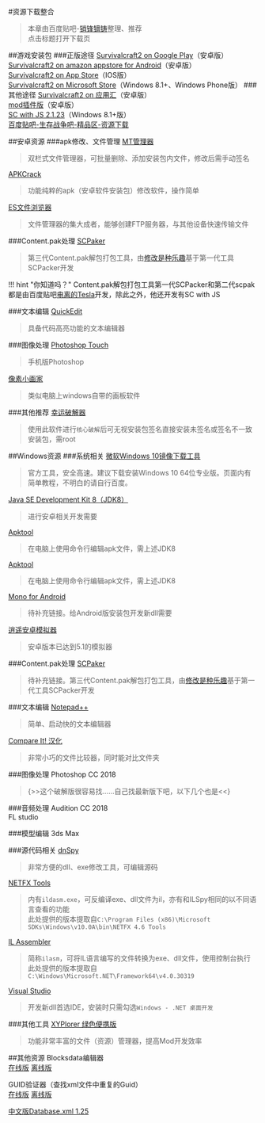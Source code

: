 #资源下载整合
>本章由百度贴吧-<a href="http://tieba.baidu.com/home/main/?un=销锋镝铸" target="_blank">销锋镝铸</a>整理、推荐  
点击标题打开下载页

##游戏安装包
###正版途径
<a href="http://play.google.com/store/apps/details?id=com.candyrufusgames.survivalcraft2" target="_blank">Survivalcraft2 on Google Play</a>（安卓版）  
<a href="https://www.amazon.com/Candy-Rufus-Games-Survivalcraft-2/dp/B01N6GTF7M" target="_blank">Survivalcraft2 on amazon appstore for Android</a>（安卓版）  
<a href="https://itunes.apple.com/us/app/survivalcraft-2/id1185580782" target="_blank">Survivalcraft2 on App Store</a>（IOS版）  
<a href="https://www.microsoft.com/zh-cn/store/p/survivalcraft-2/9phc48p58nb2" target="_blank">Survivalcraft2 on Microsoft Store</a>（Windows 8.1+、Windows Phone版）
###其他途径
<a href="http://m.appchina.com/app/com.candyrufusgames.survivalcraft2" target="_blank">Survivalcraft2 on 应用汇</a>（安卓版）  
<a href="https://tieba.baidu.com/p/5554414557" target="_blank">mod插件版</a>（安卓版）  
<a href="https://tieba.baidu.com/p/5201426501" target="_blank">SC with JS 2.1.23</a>（Windows 8.1+版）  
<a href="http://tieba.baidu.com/f?kw=%E7%94%9F%E5%AD%98%E6%88%98%E4%BA%89&ie=utf-8&tab=good&cid=7" target="_blank">百度贴吧-生存战争吧-精品区-资源下载</a>

##安卓资源
###apk修改、文件管理
<a href="http://m.appchina.com/app/bin.mt.plus" target="_blank">MT管理器</a>
>双栏式文件管理器，可批量删除、添加安装包内文件，修改后需手动签名

<a href="http://m.appchina.com/app/zhao.apkcrack" target="_blank">APKCrack</a>
>功能纯粹的apk（安卓软件安装包）修改软件，操作简单

<a href="http://m.appchina.com/app/com.estrongs.android.pop" target="_blank">ES文件浏览器</a>
>文件管理器的集大成者，能够创建FTP服务器，与其他设备快速传输文件

###Content.pak处理
<a href="https://pan.baidu.com/s/1i53WHyH" target="_blank">SCPaker</a>
>第三代Content.pak解包打包工具，由<a href="http://tieba.baidu.com/home/main/?un=修改是种乐趣" target="_blank">修改是种乐趣</a>基于第一代工具SCPacker开发

!!! hint "你知道吗？"
    Content.pak解包打包工具第一代SCPacker和第二代scpak都是由百度贴吧<a href="http://tieba.baidu.com/home/main/?un=%E7%94%B5%E7%A6%BB%E7%9A%84Tesla&ie=utf-8" target="_blank">电离的Tesla</a>开发，除此之外，他还开发有SC with JS

###文本编辑
<a href="http://m.appchina.com/app/com.rhmsoft.edit" target="_blank">QuickEdit</a>
>具备代码高亮功能的文本编辑器

###图像处理
<a href="http://m.appchina.com/app/air.com.adobe.pstouch" target="_blank">Photoshop Touch</a>
>手机版Photoshop

<a href="http://m.appchina.com/app/com.nullium.isopix.pro" target="_blank">像素小画家</a>
>类似电脑上windows自带的画板软件

###其他推荐
<a href="http://soft.shouji.com.cn/down/27921.html" target="_blank">幸运破解器</a>
>使用此软件进行`核心破解`后可无视安装包签名直接安装未签名或签名不一致安装包，需root

##Windows资源
###系统相关
<a href="https://www.microsoft.com/zh-cn/software-download/windows10/" target="_blank">微软Windows 10镜像下载工具</a>
>官方工具，安全高速。建议下载安装Windows 10 64位专业版。页面内有简单教程，不明白的请自行百度。

<a href="http://www.oracle.com/technetwork/java/javase/downloads/jdk8-downloads-2133151.html" target="_blank">Java SE Development Kit 8（JDK8）</a>
>进行安卓相关开发需要

<a href="https://ibotpeaches.github.io/Apktool/" target="_blank">Apktool</a>
>在电脑上使用命令行编辑apk文件，需上述JDK8

<a href="https://ibotpeaches.github.io/Apktool/" target="_blank">Apktool</a>
>在电脑上使用命令行编辑apk文件，需上述JDK8

<a href="" target="_blank">Mono for Android</a>
>待补充链接。给Android版安装包开发新dll需要

<a href="https://www.xyaz.cn/" target="_blank">逍遥安卓模拟器</a>
>安卓版本已达到5.1的模拟器

###Content.pak处理
<a href="https://pan.baidu.com/s/1i53WHyH" target="_blank">SCPaker</a>
>待补充链接。第三代Content.pak解包打包工具，由<a href="http://tieba.baidu.com/home/main/?un=修改是种乐趣" target="_blank">修改是种乐趣</a>基于第一代工具SCPacker开发

###文本编辑
<a href="https://notepad-plus-plus.org/download/" target="_blank">Notepad++</a>
>简单、启动快的文本编辑器

<a href="http://www.hanzify.org/software/5572.html" target="_blank">Compare It! 汉化</a>
>非常小巧的文件比较器，同时能对比文件夹

###图像处理
Photoshop CC 2018
>{>>这个破解版很容易找……自己找最新版下吧，以下几个也是<<}

###音频处理
Audition CC 2018  
FL studio

###模型编辑
3ds Max

###源代码相关
<a href="https://github.com/0xd4d/dnSpy/releases" target="_blank">dnSpy</a>
>非常方便的dll、exe修改工具，可编辑源码

<a href="http://pan.baidu.com/share/link?shareid=1721790542&uk=2788149454" target="_blank">NETFX Tools</a>
>内有`ildasm.exe`，可反编译exe、dll文件为il，亦有和ILSpy相同的以不同语言查看的功能  
此处提供的版本提取自`C:\Program Files (x86)\Microsoft SDKs\Windows\v10.0A\bin\NETFX 4.6 Tools`

<a href="http://pan.baidu.com/share/link?shareid=1716294067&uk=2788149454" target="_blank">IL Assembler</a>
>简称`ilasm`，可将IL语言编写的文件转换为exe、dll文件，使用控制台执行  
此处提供的版本提取自`C:\Windows\Microsoft.NET\Framework64\v4.0.30319`

<a href="https://www.visualstudio.com/zh-hans/vs/" target="_blank">Visual Studio</a>
>开发新dll首选IDE，安装时只需勾选`Windows - .NET 桌面开发`

###其他工具
<a href="https://www.appcgn.com/xyplorer-pro.html" target="_blank">XYPlorer 绿色便携版</a>
>功能非常丰富的文件（资源）管理器，提高Mod开发效率

##其他资源
Blocksdata编辑器  
<a href="https://xiaofengdizhu.github.io/SurvivalcraftBlocksdataEditor/" target="_blank">在线版</a> <a href="https://github.com/XiaofengdiZhu/SurvivalcraftBlocksdataEditor/archive/master.zip" target="_blank">离线版</a>
  
GUID验证器（查找xml文件中重复的Guid）   
<a href="https://xiaofengdizhu.github.io/guid_duplicate_checking/" target="_blank">在线版</a> <a href="https://github.com/XiaofengdiZhu/guid_duplicate_checking/archive/master.zip" target="_blank">离线版</a>
  
  <a href="http://pan.baidu.com/share/link?shareid=2218194687&uk=2788149454" target="_blank">中文版Database.xml 1.25</a>